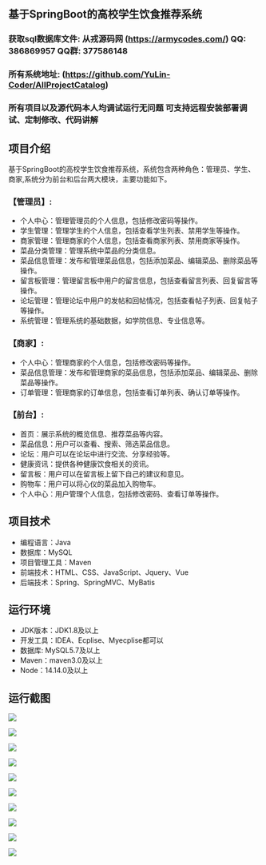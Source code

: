 ## 基于SpringBoot的高校学生饮食推荐系统

###  获取sql数据库文件: 从戎源码网 (https://armycodes.com/) QQ: 386869957 QQ群: 377586148
###  所有系统地址: (https://github.com/YuLin-Coder/AllProjectCatalog) 
###  所有项目以及源代码本人均调试运行无问题 可支持远程安装部署调试、定制修改、代码讲解

## 项目介绍
基于SpringBoot的高校学生饮食推荐系统，系统包含两种角色：管理员、学生、商家,系统分为前台和后台两大模块，主要功能如下。

### 【管理员】:
- 个人中心：管理管理员的个人信息，包括修改密码等操作。
- 学生管理：管理学生的个人信息，包括查看学生列表、禁用学生等操作。
- 商家管理：管理商家的个人信息，包括查看商家列表、禁用商家等操作。
- 菜品分类管理：管理系统中菜品的分类信息。
- 菜品信息管理：发布和管理菜品信息，包括添加菜品、编辑菜品、删除菜品等操作。
- 留言板管理：管理留言板中用户的留言信息，包括查看留言列表、回复留言等操作。
- 论坛管理：管理论坛中用户的发帖和回帖情况，包括查看帖子列表、回复帖子等操作。
- 系统管理：管理系统的基础数据，如学院信息、专业信息等。

### 【商家】:
- 个人中心：管理商家的个人信息，包括修改密码等操作。
- 菜品信息管理：发布和管理商家的菜品信息，包括添加菜品、编辑菜品、删除菜品等操作。
- 订单管理：管理商家的订单信息，包括查看订单列表、确认订单等操作。

### 【前台】:
- 首页：展示系统的概览信息、推荐菜品等内容。
- 菜品信息：用户可以查看、搜索、筛选菜品信息。
- 论坛：用户可以在论坛中进行交流、分享经验等。
- 健康资讯：提供各种健康饮食相关的资讯。
- 留言板：用户可以在留言板上留下自己的建议和意见。
- 购物车：用户可以将心仪的菜品加入购物车。
- 个人中心：用户管理个人信息，包括修改密码、查看订单等操作。

## 项目技术
- 编程语言：Java
- 数据库：MySQL
- 项目管理工具：Maven
- 前端技术：HTML、CSS、JavaScript、Jquery、Vue
- 后端技术：Spring、SpringMVC、MyBatis

## 运行环境
- JDK版本：JDK1.8及以上
- 开发工具：IDEA、Ecplise、Myecplise都可以
- 数据库: MySQL5.7及以上
- Maven：maven3.0及以上
- Node：14.14.0及以上

## 运行截图
![](screenshot/1.png)

![](screenshot/2.png)

![](screenshot/3.png)

![](screenshot/4.png)

![](screenshot/5.png)

![](screenshot/6.png)

![](screenshot/7.png)

![](screenshot/8.png)

![](screenshot/9.png)

![](screenshot/10.png)